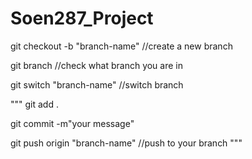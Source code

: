 # Soen287_Project

git checkout -b "branch-name"    //create a new branch

git branch       //check what branch you are in

git switch "branch-name"        //switch branch






"""
git add . 

git commit -m"your message"

git push origin "branch-name"       //push to your branch
"""
